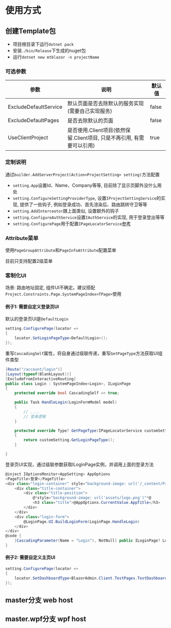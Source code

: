 # 使用方式

## 创建Template包

- 项目根目录下运行`dotnet pack`
- 安装`./bin/Release`下生成的nuget包
- 运行`dotnet new mtblazor -n projectName`

### 可选参数

|参数|说明|默认值|
|-|-|-|
|ExcludeDefaultService|默认页面是否去除默认的服务实现(需要自己实现服务)|false|
|ExcludeDefaultPages|是否去除默认的页面|false|
|UseClientProject|是否使用.Client项目(依然保留.Client项目, 只是不再引用, 有需要可以引用)|true|

### 定制说明

通过`builder.AddServerProject(Action<ProjectSetting> setting)`方法配置

- `setting.App`设置Id、Name、Company等等, 目前除了显示页脚外没什么用处
- `setting.ConfigureSettingProviderType`, 设置`IProjectSettingService`的实现, 提供了一些钩子, 例如登录成功、首先渲染后、路由跳转守卫等等
- `setting.AddInterceotor`跟上面类似, 设置额外的钩子
- `setting.ConfigureAuthService`设置`IAuthService`的实现, 用于登录登出等等
- `setting.ConfigurePage`用于配置`IPageLocatorService`[参考](#客制化UI)

### Attribute菜单

使用`PageGroupAttribute`和`PageInfoAttribute`配置菜单

目前只支持配置2级菜单

### 客制化UI

场景: 路由地址固定, 组件UI不确定。建议搭配`Project.Constraints.Page.SystemPageIndex<TPage>`使用

#### 例子1: 需要自定义登录页UI

默认的登录页UI是`DefaultLogin`

```csharp
setting.ConfigurePage(locator =>
{
    locator.SetLoginPageType<DefaultLogin>();
});
```

重写`CascadingSelf`属性，将自身通过级联传递，重写`GetPageType`方法获取UI组件类型

```csharp
[Route("/account/login")]
[Layout(typeof(BlankLayout))]
[ExcludeFromInteractiveRouting]
public class Login : SystemPageIndex<Login>, ILoginPage
{
    protected override bool CascadingSelf => true;

    public Task HandleLogin(LoginFormModel model)
    {
        // ....
        // 登录逻辑
    }

    protected override Type? GetPageType(IPageLocatorService customSetting)
    {
        return customSetting.GetLoginPageType();
    }

}
```

登录页UI实现，通过级联参数获取ILoginPage实例，并调用上面的登录方法

```csharp
@inject IOptionsMonitor<AppSetting> AppOptions
<PageTitle>登录</PageTitle>
<div class="login-container" style="background-image: url('/_content/Project.Web.Shared/assets/login_bg.png');background-size:cover;">
    <div class="title-container">
        <div class="title-position">
            @*style="background-image: url('assets/logo.png')"*@
            <h3 class="title">@AppOptions.CurrentValue.AppTitle</h3>
        </div>
    </div>
    <div class="login-form">
        @LoginPage.UI.BuildLoginForm(LoginPage.HandleLogin)
    </div>
</div>
@code {
    [CascadingParameter(Name = "Login"), NotNull] public ILoginPage? LoginPage { get; set; }
}
```

#### 例子2: 需要自定义主页UI

```csharp
setting.ConfigurePage(locator =>
{
    locator.SetDashboardType<BlazorAdmin.Client.TestPages.TestDashboard>();
});
```

## master分支 web host

## master.wpf分支 wpf host

